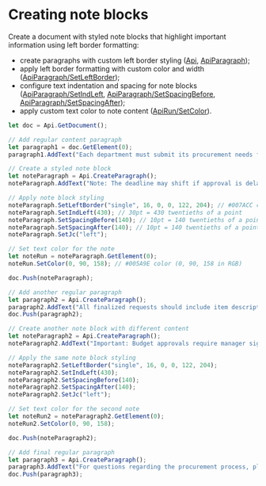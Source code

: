 # Creating note blocks

Create a document with styled note blocks that highlight important information using left border formatting:

- create paragraphs with custom left border styling ([Api](/docs/office-api/usage-api/text-document-api/Api/Api.md), [ApiParagraph](/docs/office-api/usage-api/text-document-api/ApiParagraph/ApiParagraph.md));
- apply left border formatting with custom color and width ([ApiParagraph/SetLeftBorder](/docs/office-api/usage-api/text-document-api/ApiParagraph/Methods/SetLeftBorder.md));
- configure text indentation and spacing for note blocks ([ApiParagraph/SetIndLeft](/docs/office-api/usage-api/text-document-api/ApiParagraph/Methods/SetIndLeft.md), [ApiParagraph/SetSpacingBefore](/docs/office-api/usage-api/text-document-api/ApiParagraph/Methods/SetSpacingBefore.md), [ApiParagraph/SetSpacingAfter](/docs/office-api/usage-api/text-document-api/ApiParagraph/Methods/SetSpacingAfter.md));
- apply custom text color to note content ([ApiRun/SetColor](/docs/office-api/usage-api/text-document-api/ApiRun/Methods/SetColor.md)).

```ts editor-docx
let doc = Api.GetDocument();

// Add regular content paragraph
let paragraph1 = doc.GetElement(0);
paragraph1.AddText("Each department must submit its procurement needs for the next quarter by the 15th of the current month. These requests will be consolidated and forwarded for budget approval.");

// Create a styled note block
let noteParagraph = Api.CreateParagraph();
noteParagraph.AddText("Note: The deadline may shift if approval is delayed. Please consider buffer time in planning to avoid cascading project delays.");

// Apply note block styling
noteParagraph.SetLeftBorder("single", 16, 0, 0, 122, 204); // #007ACC color (0, 122, 204 in RGB), 2pt = 16 eighths of a point
noteParagraph.SetIndLeft(430); // 30pt = 430 twentieths of a point
noteParagraph.SetSpacingBefore(140); // 10pt = 140 twentieths of a point
noteParagraph.SetSpacingAfter(140); // 10pt = 140 twentieths of a point
noteParagraph.SetJc("left");

// Set text color for the note
let noteRun = noteParagraph.GetElement(0);
noteRun.SetColor(0, 90, 158); // #005A9E color (0, 90, 158 in RGB)

doc.Push(noteParagraph);

// Add another regular paragraph
let paragraph2 = Api.CreateParagraph();
paragraph2.AddText("All finalized requests should include item descriptions, estimated costs, and justification notes. Incomplete forms will not be reviewed.");
doc.Push(paragraph2);

// Create another note block with different content
let noteParagraph2 = Api.CreateParagraph();
noteParagraph2.AddText("Important: Budget approvals require manager signatures and must be submitted through the official procurement portal.");

// Apply the same note block styling
noteParagraph2.SetLeftBorder("single", 16, 0, 0, 122, 204);
noteParagraph2.SetIndLeft(430);
noteParagraph2.SetSpacingBefore(140);
noteParagraph2.SetSpacingAfter(140);
noteParagraph2.SetJc("left");

// Set text color for the second note
let noteRun2 = noteParagraph2.GetElement(0);
noteRun2.SetColor(0, 90, 158);

doc.Push(noteParagraph2);

// Add final regular paragraph
let paragraph3 = Api.CreateParagraph();
paragraph3.AddText("For questions regarding the procurement process, please contact the Finance Department at ext. 1234 or email finance@company.com.");
doc.Push(paragraph3);
```
